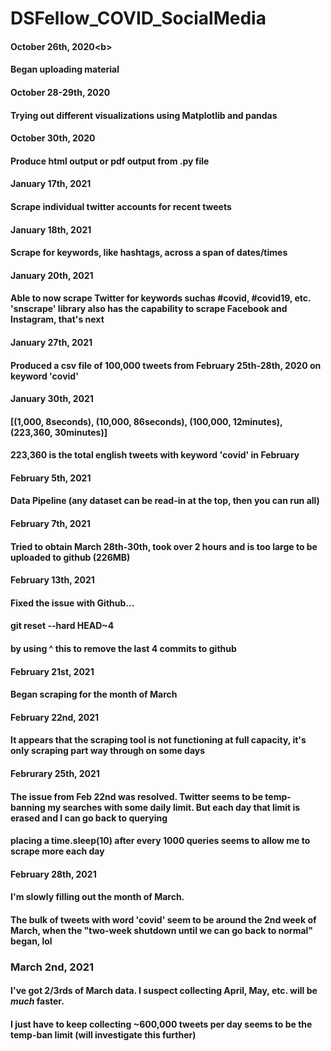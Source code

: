 # DSFellow_COVID_SocialMedia


#### <b>October 26th, 2020<b\>
#### Began uploading material

#### October 28-29th, 2020
#### Trying out different visualizations using Matplotlib and pandas

#### October 30th, 2020
#### Produce html output or pdf output from .py file


#### January 17th, 2021
#### Scrape individual twitter accounts for recent tweets


#### January 18th, 2021
#### Scrape for keywords, like hashtags, across a span of dates/times


#### January 20th, 2021
#### Able to now scrape Twitter for keywords suchas #covid, #covid19, etc. 'snscrape' library also has the capability to scrape Facebook and Instagram, that's next


#### January 27th, 2021
#### Produced a csv file of 100,000 tweets from February 25th-28th, 2020 on keyword 'covid'

#### January 30th, 2021
#### [(1,000, 8seconds), (10,000, 86seconds), (100,000, 12minutes), (223,360, 30minutes)]
#### 223,360 is the total english tweets with keyword 'covid' in February

#### February 5th, 2021
#### Data Pipeline (any dataset can be read-in at the top, then you can run all)

#### February 7th, 2021
#### Tried to obtain March 28th-30th, took over 2 hours and is too large to be uploaded to github (226MB)

#### February 13th, 2021
#### Fixed the issue with Github... 
#### git reset --hard HEAD~4
#### by using ^ this to remove the last 4 commits to github

#### February 21st, 2021
#### Began scraping for the month of March

#### February 22nd, 2021
#### It appears that the scraping tool is not functioning at full capacity, it's only scraping part way through on some days

#### Februrary 25th, 2021
#### The issue from Feb 22nd was resolved. Twitter seems to be temp-banning my searches with some daily limit. But each day that limit is erased and I can go back to querying
#### placing a time.sleep(10) after every 1000 queries seems to allow me to scrape more each day

#### February 28th, 2021
#### I'm slowly filling out the month of March. 
#### The bulk of tweets with word 'covid' seem to be around the 2nd week of March, when the "two-week shutdown until we can go back to normal" began, lol

### March 2nd, 2021
#### I've got 2/3rds of March data. I suspect collecting April, May, etc. will be *much* faster.
#### I just have to keep collecting ~600,000 tweets per day seems to be the temp-ban limit (will investigate this further)

